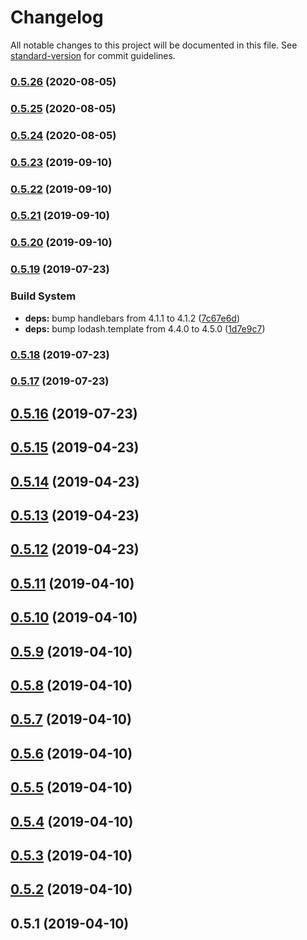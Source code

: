 # Changelog

All notable changes to this project will be documented in this file. See [standard-version](https://github.com/conventional-changelog/standard-version) for commit guidelines.

### [0.5.26](https://github.com/rockalabs/universal-emoji-parser/compare/v0.5.25...v0.5.26) (2020-08-05)

### [0.5.25](https://github.com/rockalabs/universal-emoji-parser/compare/v0.5.24...v0.5.25) (2020-08-05)

### [0.5.24](https://github.com/rockalabs/universal-emoji-parser/compare/v0.5.23...v0.5.24) (2020-08-05)

### [0.5.23](https://github.com/rockalabs/universal-emoji-parser/compare/v0.5.22...v0.5.23) (2019-09-10)

### [0.5.22](https://github.com/rockalabs/universal-emoji-parser/compare/v0.5.21...v0.5.22) (2019-09-10)

### [0.5.21](https://github.com/rockalabs/universal-emoji-parser/compare/v0.5.20...v0.5.21) (2019-09-10)

### [0.5.20](https://github.com/rockalabs/universal-emoji-parser/compare/v0.5.19...v0.5.20) (2019-09-10)



### [0.5.19](https://github.com/rockalabs/universal-emoji-parser/compare/v0.5.18...v0.5.19) (2019-07-23)


### Build System

* **deps:** bump handlebars from 4.1.1 to 4.1.2 ([7c67e6d](https://github.com/rockalabs/universal-emoji-parser/commit/7c67e6d))
* **deps:** bump lodash.template from 4.4.0 to 4.5.0 ([1d7e9c7](https://github.com/rockalabs/universal-emoji-parser/commit/1d7e9c7))



### [0.5.18](https://github.com/rockalabs/universal-emoji-parser/compare/v0.5.17...v0.5.18) (2019-07-23)



### [0.5.17](https://github.com/rockalabs/universal-emoji-parser/compare/v0.5.16...v0.5.17) (2019-07-23)



## [0.5.16](https://github.com/rockalabs/universal-emoji-parser/compare/v0.5.15...v0.5.16) (2019-07-23)



## [0.5.15](https://github.com/rockalabs/universal-emoji-parser/compare/v0.5.14...v0.5.15) (2019-04-23)



## [0.5.14](https://github.com/rockalabs/universal-emoji-parser/compare/v0.5.13...v0.5.14) (2019-04-23)



## [0.5.13](https://github.com/rockalabs/universal-emoji-parser/compare/v0.5.12...v0.5.13) (2019-04-23)



## [0.5.12](https://github.com/rockalabs/universal-emoji-parser/compare/v0.5.11...v0.5.12) (2019-04-23)



## [0.5.11](https://github.com/rockalabs/universal-emoji-parser/compare/v0.5.10...v0.5.11) (2019-04-10)



## [0.5.10](https://github.com/rockalabs/universal-emoji-parser/compare/v0.5.9...v0.5.10) (2019-04-10)



## [0.5.9](https://github.com/rockalabs/universal-emoji-parser/compare/v0.5.8...v0.5.9) (2019-04-10)



## [0.5.8](https://github.com/rockalabs/universal-emoji-parser/compare/v0.5.7...v0.5.8) (2019-04-10)



## [0.5.7](https://github.com/rockalabs/universal-emoji-parser/compare/v0.5.6...v0.5.7) (2019-04-10)



## [0.5.6](https://github.com/rockalabs/universal-emoji-parser/compare/v0.5.5...v0.5.6) (2019-04-10)



## [0.5.5](https://github.com/rockalabs/universal-emoji-parser/compare/v0.5.4...v0.5.5) (2019-04-10)



## [0.5.4](https://github.com/rockalabs/universal-emoji-parser/compare/v0.5.3...v0.5.4) (2019-04-10)



## [0.5.3](https://github.com/rockalabs/universal-emoji-parser/compare/v0.5.2...v0.5.3) (2019-04-10)



## [0.5.2](https://github.com/rockalabs/universal-emoji-parser/compare/v0.5.1...v0.5.2) (2019-04-10)



## 0.5.1 (2019-04-10)
